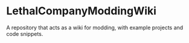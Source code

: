 # LethalCompanyModdingWiki
A repository that acts as a wiki for modding, with example projects and code snippets.
